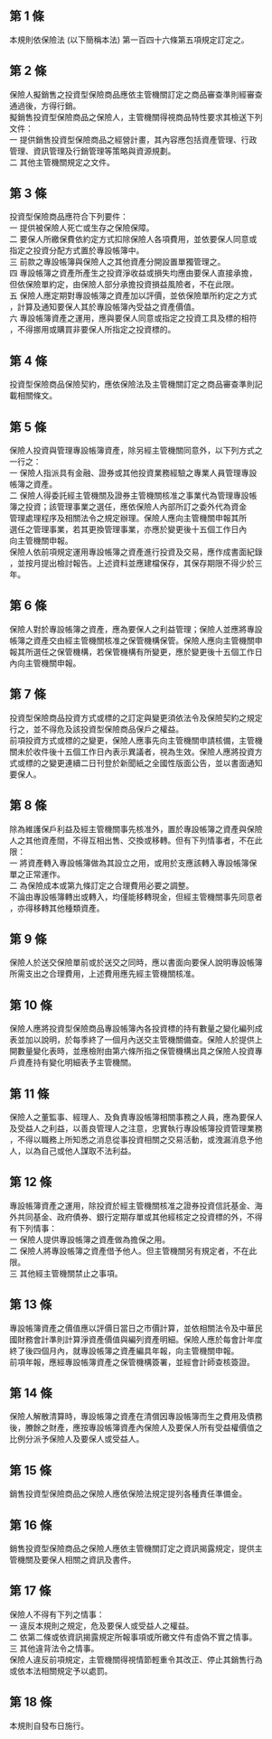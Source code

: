 第 1 條
-------
本規則依保險法 (以下簡稱本法) 第一百四十六條第五項規定訂定之。

第 2 條
-------
保險人擬銷售之投資型保險商品應依主管機關訂定之商品審查準則經審查  
通過後，方得行銷。  
擬銷售投資型保險商品之保險人，主管機關得視商品特性要求其檢送下列  
文件：  
一  提供銷售投資型保險商品之經營計畫，其內容應包括資產管理、行政  
    管理、資訊管理及行銷管理等策略與資源規劃。  
二  其他主管機關規定之文件。

第 3 條
-------
投資型保險商品應符合下列要件：  
一  提供被保險人死亡或生存之保險保障。  
二  要保人所繳保費依約定方式扣除保險人各項費用，並依要保人同意或  
    指定之投資分配方式置於專設帳簿中。  
三  前款之專設帳簿與保險人之其他資產分開設置單獨管理之。  
四  專設帳簿之資產所產生之投資淨收益或損失均應由要保人直接承擔，  
    但依保險單約定，由保險人部分承擔投資損益風險者，不在此限。  
五  保險人應定期對專設帳簿之資產加以評價，並依保險單所約定之方式  
    ，計算及通知要保人其於專設帳簿內受益之資產價值。  
六  專設帳簿資產之運用，應與要保人同意或指定之投資工具及標的相符  
    ，不得挪用或購買非要保人所指定之投資標的。

第 4 條
-------
投資型保險商品保險契約，應依保險法及主管機關訂定之商品審查準則記  
載相關條文。

第 5 條
-------
保險人投資與管理專設帳簿資產，除另經主管機關同意外，以下列方式之  
一行之：  
一  保險人指派具有金融、證券或其他投資業務經驗之專業人員管理專設  
    帳簿之資產。  
二  保險人得委託經主管機關及證券主管機關核准之事業代為管理專設帳  
    簿之投資；該管理事業之選任，應依保險人內部所訂之委外代為資金  
    管理處理程序及相關法令之規定辦理。保險人應向主管機關申報其所  
    選任之管理事業，若其更換管理事業，亦應於變更後十五個工作日內  
    向主管機關申報。  
保險人依前項規定運用專設帳簿之資產進行投資及交易，應作成書面紀錄  
，並按月提出檢討報告。上述資料並應建檔保存，其保存期限不得少於三  
年。

第 6 條
-------
保險人對於專設帳簿之資產，應為要保人之利益管理；保險人並應將專設  
帳簿之資產交由經主管機關核准之保管機構保管。保險人應向主管機關申  
報其所選任之保管機構，若保管機構有所變更，應於變更後十五個工作日  
內向主管機關申報。

第 7 條
-------
投資型保險商品投資方式或標的之訂定與變更須依法令及保險契約之規定  
行之，並不得危及該投資型保險商品保戶之權益。  
前項投資方式或標的之變更，保險人應事先向主管機關申請核備，主管機  
關未於收件後十五個工作日內表示異議者，視為生效。保險人應將投資方  
式或標的之變更連續二日刊登於新聞紙之全國性版面公告，並以書面通知  
要保人。

第 8 條
-------
除為維護保戶利益及經主管機關事先核准外，置於專設帳簿之資產與保險  
人之其他資產間，不得互相出售、交換或移轉。但有下列情事者，不在此  
限：  
一  將資產轉入專設帳簿做為其設立之用，或用於支應該轉入專設帳簿保  
    單之正常運作。  
二  為保險成本或第九條訂定之合理費用必要之調整。  
不論由專設帳簿轉出或轉入，均僅能移轉現金，但經主管機關事先同意者  
，亦得移轉其他種類資產。

第 9 條
-------
保險人於送交保險單前或於送交之同時，應以書面向要保人說明專設帳簿  
所需支出之合理費用，上述費用應先經主管機關核准。

第 10 條
--------
保險人應將投資型保險商品專設帳簿內各投資標的持有數量之變化編列成  
表並加以說明，於每季終了一個月內送交主管機關備查。保險人於提供上  
開數量變化表時，並應檢附由第六條所指之保管機構出具之保險人投資專  
戶資產持有變化明細表予主管機關。

第 11 條
--------
保險人之董監事、經理人、及負責專設帳簿相關事務之人員，應為要保人  
及受益人之利益，以善良管理人之注意，忠實執行專設帳簿投資管理業務  
，不得以職務上所知悉之消息從事投資相關之交易活動，或洩漏消息予他  
人，以為自己或他人謀取不法利益。

第 12 條
--------
專設帳簿資產之運用，除投資於經主管機關核准之證券投資信託基金、海  
外共同基金、政府債券、銀行定期存單或其他經核定之投資標的外，不得  
有下列情事：  
一  保險人提供專設帳簿之資產做為擔保之用。  
二  保險人將專設帳簿之資產借予他人。但主管機關另有規定者，不在此  
    限。  
三  其他經主管機關禁止之事項。

第 13 條
--------
專設帳簿資產之價值應以評價日當日之市價計算，並依相關法令及中華民  
國財務會計準則計算淨資產價值與編列資產明細。保險人應於每會計年度  
終了後四個月內，就專設帳簿之資產編具年報，向主管機關申報。  
前項年報，應經專設帳簿資產之保管機構簽署，並經會計師查核簽證。

第 14 條
--------
保險人解散清算時，專設帳簿之資產在清償因專設帳簿而生之費用及債務  
後，賸餘之財產，應按專設帳簿資產內保險人及要保人所有受益權價值之  
比例分派予保險人及要保人或受益人。

第 15 條
--------
銷售投資型保險商品之保險人應依保險法規定提列各種責任準備金。

第 16 條
--------
銷售投資型保險商品之保險人應依主管機關訂定之資訊揭露規定，提供主  
管機關及要保人相關之資訊及書件。

第 17 條
--------
保險人不得有下列之情事：  
一  違反本規則之規定，危及要保人或受益人之權益。  
二  依第二條或依資訊揭露規定所報事項或所繳文件有虛偽不實之情事。  
三  其他違背法令之情事。  
保險人違反前項規定，主管機關得視情節輕重令其改正、停止其銷售行為  
或依本法相關規定予以處罰。

第 18 條
--------
本規則自發布日施行。

